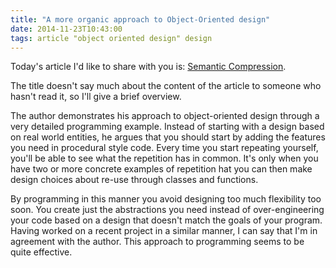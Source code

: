 ```yaml
---
title: "A more organic approach to Object-Oriented design"
date: 2014-11-23T10:43:00
tags: article "object oriented design" design
---
```

Today's article I'd like to share with you is: [Semantic Compression](https://caseymuratori.com/blog_0015).

The title doesn't say much about the content of the article to someone who hasn't read it, so I'll give a brief overview.

The author demonstrates his approach to object-oriented design through a very detailed programming example. Instead of starting with a design based on real world entities, he argues that you should start by adding the features you need in procedural style code. Every time you start repeating yourself, you'll be able to see what the repetition has in common. It's only when you have two or more concrete examples of repetition hat you can then make design choices about re-use through classes and functions.

By programming in this manner you avoid designing too much flexibility too soon. You create just the abstractions you need instead of over-engineering your code based on a design that doesn't match the goals of your program. Having worked on a recent project in a similar manner, I can say that I'm in agreement with the author. This approach to programming seems to be quite effective.